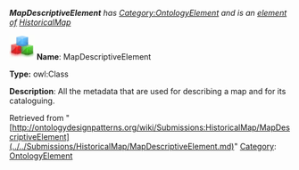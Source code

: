 ___MapDescriptiveElement__ has [Category:OntologyElement](../../Category/OntologyElement.md "Category:OntologyElement") and is an [element of](../../Property/ElementOf.md "Property:ElementOf") [HistoricalMap](../../Submissions/HistoricalMap.md "Submissions:HistoricalMap")_


  




[![Class](../../images/thumb/2/27/Class.gif/45px-Class.gif)](../../Image/Class.gif.md "Class")
__Name__: MapDescriptiveElement 


__Type:__ owl:Class 


__Description__: All the metadata that are used for describing a map and for its cataloguing. 





Retrieved from "[http://ontologydesignpatterns.org/wiki/Submissions:HistoricalMap/MapDescriptiveElement](../../Submissions/HistoricalMap/MapDescriptiveElement.md)"
 [Category](http://ontologydesignpatterns.org/wiki/Special:Categories "Special:Categories"): [OntologyElement](../../Category/OntologyElement.md "Category:OntologyElement")